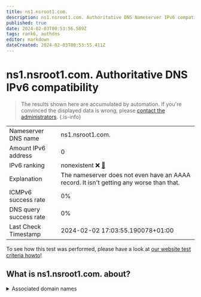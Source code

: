 ```yaml
---
title: ns1.nsroot1.com.
description: ns1.nsroot1.com. Authoritative DNS Nameserver IPv6 compatibility
published: true
date: 2024-02-03T00:53:56.589Z
tags: rank6, authdns
editor: markdown
dateCreated: 2024-02-03T00:53:55.411Z
---
```


# ns1.nsroot1.com. Authoritative DNS IPv6 compatibility

> The results shown here are accumulated by automation. If you're convinced the displayed data is wrong, please [contact the administrators](/howto/chat). 
{.is-info}




|   |   |
| - | - |
| Nameserver DNS name | ns1.nsroot1.com.
| Amount IPv6 address | 0
| IPv6 ranking | nonexistent :x: [🔗](/howto/ranking) |
| Explanation | The nameserver does not even have an AAAA record. It isn't getting any worse than that. |
| ICMPv6 success rate | 0%|
| DNS query success rate | 0% |
| Last Check Timestamp | 2024-02-02 17:03:55.190078+01:00 |

To see how this test was performed, please have a look at [our website test criteria howto](/howto/testcriteria/authdns)!


## What is ns1.nsroot1.com. about?






<details>
<summary>Associated domain names</summary>

www.citigroup.com

</details>
